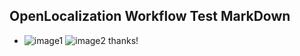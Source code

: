## OpenLocalization Workflow Test MarkDown
* ![image1](.\23954b07-38c5-40af-b487-c49ef2f671ca.PNG)   ![image2](.\55659435-8557-42e7-964e-20c0b965ecf4.png) 
thanks!